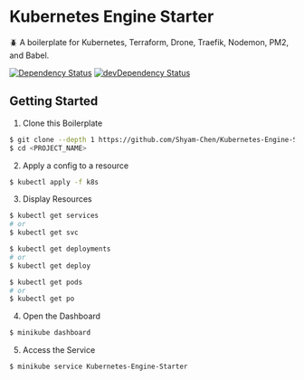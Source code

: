 # Kubernetes Engine Starter

:beetle: A boilerplate for Kubernetes, Terraform, Drone, Traefik, Nodemon, PM2, and Babel.

[![Dependency Status](https://david-dm.org/Shyam-Chen/Kubernetes-Engine-Starter.svg)](https://david-dm.org/Shyam-Chen/Kubernetes-Engine-Starter)
[![devDependency Status](https://david-dm.org/Shyam-Chen/Kubernetes-Engine-Starter/dev-status.svg)](https://david-dm.org/Shyam-Chen/Kubernetes-Engine-Starter?type=dev)

## Getting Started

1. Clone this Boilerplate

```bash
$ git clone --depth 1 https://github.com/Shyam-Chen/Kubernetes-Engine-Starter.git <PROJECT_NAME>
$ cd <PROJECT_NAME>
```

2. Apply a config to a resource

```bash
$ kubectl apply -f k8s
```

3. Display Resources

```bash
$ kubectl get services
# or
$ kubectl get svc
```

```bash
$ kubectl get deployments
# or
$ kubectl get deploy
```

```bash
$ kubectl get pods
# or
$ kubectl get po
```

4. Open the Dashboard

```bash
$ minikube dashboard
```

5. Access the Service

```bash
$ minikube service Kubernetes-Engine-Starter
```

